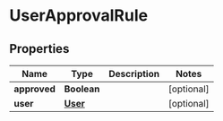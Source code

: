 
# UserApprovalRule

## Properties
Name | Type | Description | Notes
------------ | ------------- | ------------- | -------------
**approved** | **Boolean** |  |  [optional]
**user** | [**User**](User.md) |  |  [optional]



